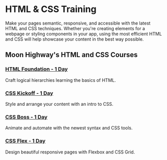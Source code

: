 HTML &amp; CSS Training
=======

Make your pages semantic, responsive, and accessible with the latest HTML and CSS techniques. Whether you're creating elements for a webpage or styling components in your app, using the most efficient HTML and CSS will help showcase your content in the best way possible.

## Moon Highway's HTML and CSS Courses

### [HTML Foundation - 1 Day](https://www.moonhighway.com/info/html5-foundation)
Craft logical hierarchies learning the basics of HTML.

### [CSS Kickoff - 1 Day](https://www.moonhighway.com/info/css-kickoff)
Style and arrange your content with an intro to CSS.

### [CSS Boss - 1 Day](https://www.moonhighway.com/info/css-boss)
Animate and automate with the newest syntax and CSS tools.

### [CSS Flex - 1 Day](https://www.moonhighway.com/info/css-flex)
Design beautiful responsive pages with Flexbox and CSS Grid.
